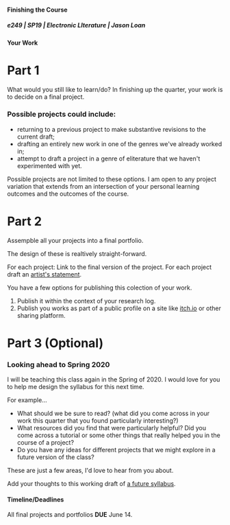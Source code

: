 #### Finishing the Course

##### e249 | SP19 | Electronic LIterature | Jason Loan

#### Your Work

# Part 1

What would you still like to learn/do? In finishing up the quarter, your work is to decide on a final project.

### Possible projects could include: 

* returning to a previous project to make substantive revisions to the current draft; 
* drafting an entirely new work in one of the genres we've already worked in; 
* attempt to draft a project in a genre of eliterature that we haven't experimented with yet. 

Possible projects are not limited to these options. I am open to any project variation that extends from an intersection of your personal learning outcomes and the outcomes of the course. 

# Part 2

Assempble all your projects into a final portfolio.

The design of these is realtively straight-forward. 

For each project:
Link to the final version of the project.
For each project draft an [artist's statement](https://en.wikipedia.org/wiki/Artist's_statement).

You have a few options for publishing this colection of your work.

1. Publish it within the context of your research log.
2. Publish you works as part of a public profile on a site like [itch.io](https://itch.io/) or other sharing platform.


# Part 3 (Optional)

### Looking ahead to Spring 2020

I will be teaching this class again in the Spring of 2020. I would love for you to help me design the syllabus for this next time.

For example...

* What should we be sure to read? (what did you come across in your work this quarter that you found particularly interesting?)
* What resources did you find that were particularly helpful? Did you come across a tutorial or some other things that really helped you in the course of a project?
* Do you have any ideas for different projects that we might explore in a future version of the class?

These are just a few areas, I'd love to hear from you about.

Add your thoughts to this working draft of [a future syllabus](https://docs.google.com/document/d/1zxb2dJdATFXeZwi8LKdayj2nH9ZZUUNWO-fgHuKdmd0/edit?usp=sharing).


#### Timeline/Deadlines

All final projects and portfolios **DUE** June 14.



 
